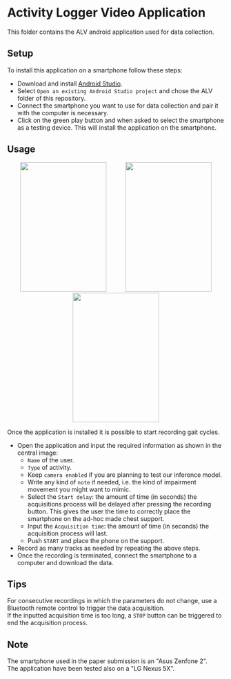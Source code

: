 # Activity Logger Video Application
This folder contains the ALV android application used for data collection. </br>

## Setup
To install this application on a smartphone follow these steps:

- Download and install [Android Studio](https://developer.android.com/studio).
- Select `Open an existing Android Studio project` and chose the ALV folder of this repository.
- Connect the smartphone you want to use for data collection and pair it with the computer is necessary.
- Click on the green play button and when asked to select the smartphone as a testing device. This will install the application on the smartphone.

## Usage
<p align="center">
<img src="https://github.com/Soldelli/gait_anomaly_detection/blob/master/ALV/images/Screenshot_app.png" width="200" height="300" hspace="20">
<img src="https://github.com/Soldelli/gait_anomaly_detection/blob/master/ALV/images/esample_config.png" width="200" height="300" hspace="20">
<img src="https://github.com/Soldelli/gait_anomaly_detection/blob/master/ALV/images/chest_support.jpg" width="200" height="300" hspace="20">
</p>

Once the application is installed it is possible to start recording gait cycles.

- Open the application and input the required information as shown in the central image: 
    - `Name` of the user.
    - `Type` of activity.
    - Keep `camera enabled` if you are planning to test our inference model.
    - Write any kind of `note` if needed, i.e. the kind of impairment movement you might want to mimic.
    - Select the `Start delay`: the amount of time (in seconds) the acquisitions process will be delayed after pressing the recording button. This gives the user the time to correctly place the smartphone on the ad-hoc made chest support.
    - Input the `Acquisition time`: the amount of time (in seconds) the acquisition process will last.
    - Push `START` and place the phone on the support.
- Record as many tracks as needed by repeating the above steps.
- Once the recording is terminated, connect the smartphone to a computer and download the data.

## Tips
For consecutive recordings in which the parameters do not change, use a Bluetooth remote control to trigger the data acquisition.</br>
If the inputted acquisition time is too long, a `STOP` button can be triggered to end the acquisition process.

## Note
The smartphone used in the paper submission is an "Asus Zenfone 2".</br>
The application have been tested also on a "LG Nexus 5X".

